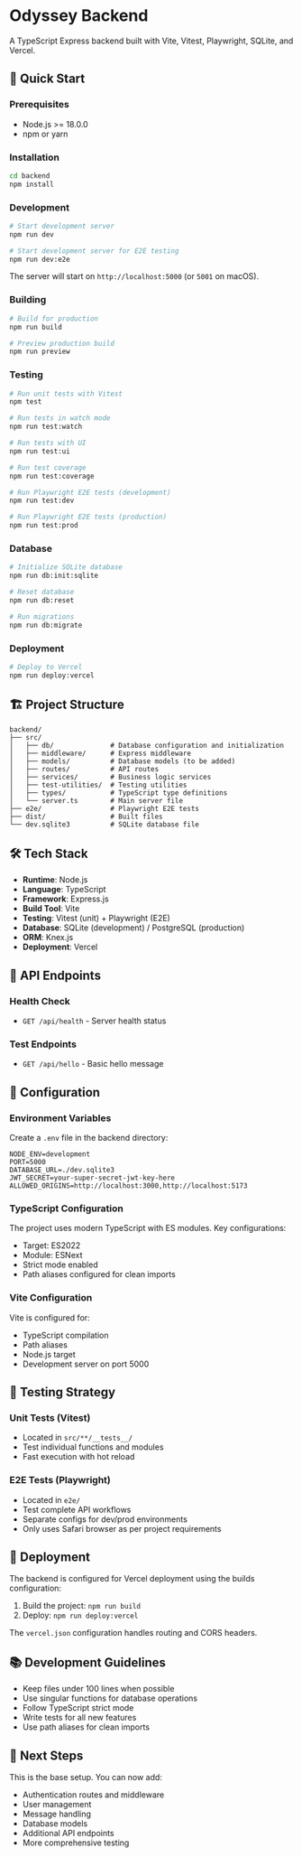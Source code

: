 # Odyssey Backend

A TypeScript Express backend built with Vite, Vitest, Playwright, SQLite, and Vercel.

## 🚀 Quick Start

### Prerequisites
- Node.js >= 18.0.0
- npm or yarn

### Installation

```bash
cd backend
npm install
```

### Development

```bash
# Start development server
npm run dev

# Start development server for E2E testing
npm run dev:e2e
```

The server will start on `http://localhost:5000` (or `5001` on macOS).

### Building

```bash
# Build for production
npm run build

# Preview production build
npm run preview
```

### Testing

```bash
# Run unit tests with Vitest
npm test

# Run tests in watch mode
npm run test:watch

# Run tests with UI
npm run test:ui

# Run test coverage
npm run test:coverage

# Run Playwright E2E tests (development)
npm run test:dev

# Run Playwright E2E tests (production)
npm run test:prod
```

### Database

```bash
# Initialize SQLite database
npm run db:init:sqlite

# Reset database
npm run db:reset

# Run migrations
npm run db:migrate
```

### Deployment

```bash
# Deploy to Vercel
npm run deploy:vercel
```

## 🏗️ Project Structure

```
backend/
├── src/
│   ├── db/              # Database configuration and initialization
│   ├── middleware/      # Express middleware
│   ├── models/          # Database models (to be added)
│   ├── routes/          # API routes
│   ├── services/        # Business logic services
│   ├── test-utilities/  # Testing utilities
│   ├── types/           # TypeScript type definitions
│   └── server.ts        # Main server file
├── e2e/                 # Playwright E2E tests
├── dist/                # Built files
└── dev.sqlite3          # SQLite database file
```

## 🛠️ Tech Stack

- **Runtime**: Node.js
- **Language**: TypeScript
- **Framework**: Express.js
- **Build Tool**: Vite
- **Testing**: Vitest (unit) + Playwright (E2E)
- **Database**: SQLite (development) / PostgreSQL (production)
- **ORM**: Knex.js
- **Deployment**: Vercel

## 📝 API Endpoints

### Health Check
- `GET /api/health` - Server health status

### Test Endpoints
- `GET /api/hello` - Basic hello message

## 🔧 Configuration

### Environment Variables

Create a `.env` file in the backend directory:

```env
NODE_ENV=development
PORT=5000
DATABASE_URL=./dev.sqlite3
JWT_SECRET=your-super-secret-jwt-key-here
ALLOWED_ORIGINS=http://localhost:3000,http://localhost:5173
```

### TypeScript Configuration

The project uses modern TypeScript with ES modules. Key configurations:
- Target: ES2022
- Module: ESNext
- Strict mode enabled
- Path aliases configured for clean imports

### Vite Configuration

Vite is configured for:
- TypeScript compilation
- Path aliases
- Node.js target
- Development server on port 5000

## 🧪 Testing Strategy

### Unit Tests (Vitest)
- Located in `src/**/__tests__/`
- Test individual functions and modules
- Fast execution with hot reload

### E2E Tests (Playwright)
- Located in `e2e/`
- Test complete API workflows
- Separate configs for dev/prod environments
- Only uses Safari browser as per project requirements

## 🚀 Deployment

The backend is configured for Vercel deployment using the builds configuration:

1. Build the project: `npm run build`
2. Deploy: `npm run deploy:vercel`

The `vercel.json` configuration handles routing and CORS headers.

## 📚 Development Guidelines

- Keep files under 100 lines when possible
- Use singular functions for database operations
- Follow TypeScript strict mode
- Write tests for all new features
- Use path aliases for clean imports

## 🔄 Next Steps

This is the base setup. You can now add:
- Authentication routes and middleware
- User management
- Message handling
- Database models
- Additional API endpoints
- More comprehensive testing 